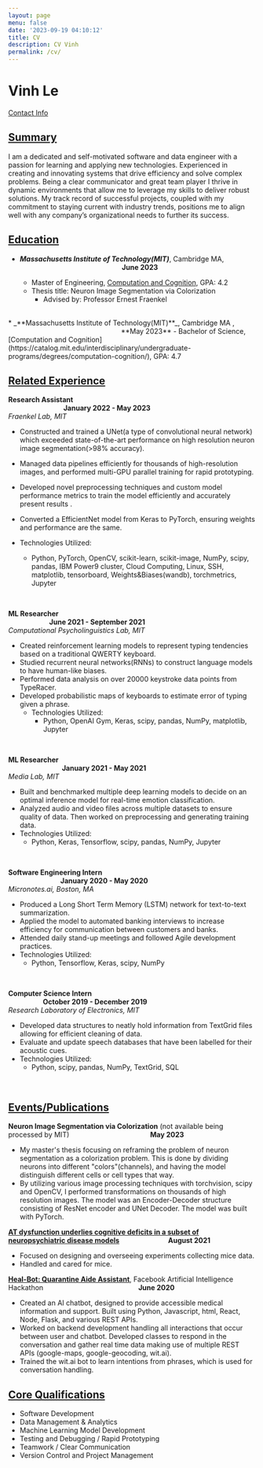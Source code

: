 ```yaml
---
layout: page
menu: false
date: '2023-09-19 04:10:12'
title: CV
description: CV Vinh
permalink: /cv/
---
```


# Vinh Le <br>
[Contact Info](/contact)
## <u>Summary</u> <br>
I am a dedicated and self-motivated software and data engineer with a passion for learning and applying new technologies. Experienced in creating and innovating
 systems that drive efficiency and solve complex problems. Being a clear communicator and great team player I thrive in dynamic environments that allow me to leverage my skills to deliver robust solutions. My track record of successful projects, coupled with my commitment to staying current with industry trends, positions me to align well with any company’s organizational needs to further its success. <br>
## <u>Education</u> <br>
* _**Massachusetts Institute of Technology(MIT)**_, Cambridge MA, &ensp; &ensp; &ensp; &ensp; &ensp; &ensp; &ensp; &ensp; &ensp; &ensp; &ensp; &ensp; &ensp; &ensp; &ensp; &ensp; &ensp; &ensp; &ensp; &ensp; &ensp; &ensp; &ensp; &ensp; **June 2023**

  - Master of Engineering, [Computation and Cognition](https://catalog.mit.edu/interdisciplinary/undergraduate-programs/degrees/computation-cognition/), GPA: 4.2
  - Thesis title: Neuron Image Segmentation via Colorization
    - Advised by: Professor Ernest Fraenkel 
<br>
* _**Massachusetts Institute of Technology(MIT)**_, Cambridge MA , &ensp; &ensp; &ensp; &ensp; &ensp; &ensp; &ensp; &ensp; &ensp; &ensp; &ensp; &ensp; &ensp; &ensp; &ensp; &ensp; &ensp; &ensp; &ensp; &ensp; &ensp; &ensp; &ensp; &ensp; **May 2023**
  - Bachelor of Science, [Computation and Cognition](https://catalog.mit.edu/interdisciplinary/undergraduate-programs/degrees/computation-cognition/), GPA: 4.7 <br>  

## <u>Related Experience</u> <br>
**Research Assistant**  &ensp; &ensp; &ensp; &ensp; &ensp; &ensp; &ensp; &ensp; &ensp; &ensp; &ensp; &ensp; &ensp; &ensp; &ensp; &ensp; &ensp; &ensp; &ensp; &ensp; &ensp; &ensp; &ensp; &ensp; &ensp; &ensp; &ensp; &ensp; &ensp; &ensp; &ensp; &ensp; &ensp; &ensp; &ensp; &ensp; &ensp; &ensp; &ensp; &ensp; &ensp; &ensp; &ensp;&ensp;**January 2022 - May 2023**
<br> 
_Fraenkel Lab, MIT_ <br>
* Constructed and trained a UNet(a type of convolutional neural network) which exceeded state-of-the-art performance on high resolution neuron image segmentation(>98% accuracy).

* Managed data pipelines efficiently for thousands of high-resolution images, and performed multi-GPU parallel training for rapid prototyping.

* Developed novel preprocessing techniques and custom model performance metrics to train the model efficiently and accurately present results .

* Converted a EfficientNet model from Keras to PyTorch, ensuring weights and performance are the same.
* Technologies Utilized:
  * Python, PyTorch, OpenCV, scikit-learn, scikit-image, NumPy, scipy, pandas, IBM Power9 cluster, Cloud Computing, Linux, SSH, matplotlib, tensorboard, Weights&Biases(wandb), torchmetrics, Jupyter
<br>

**ML Researcher** &ensp; &ensp; &ensp; &ensp; &ensp; &ensp; &ensp; &ensp; &ensp; &ensp; &ensp; &ensp; &ensp; &ensp; &ensp; &ensp; &ensp; &ensp; &ensp; &ensp; &ensp; &ensp; &ensp; &ensp; &ensp; &ensp; &ensp; &ensp; &ensp; &ensp; &ensp;&ensp;&ensp; &ensp; &ensp; &ensp; &ensp; &ensp; &ensp; &ensp; &ensp; &ensp; &ensp; &ensp; &ensp;**June 2021 - September 2021**
<br> 
_Computational Psycholinguistics Lab, MIT_<br>
* Created reinforcement learning models to represent typing tendencies based on a traditional QWERTY keyboard.
* Studied recurrent neural networks(RNNs) to construct language models to have human-like biases.
* Performed data analysis on over 20000 keystroke data points from TypeRacer.
* Developed probabilistic maps of keyboards to estimate error of typing given a phrase.
  * Technologies Utilized:
    * Python, OpenAI Gym, Keras, scipy, pandas, NumPy, matplotlib, Jupyter
<br>

**ML Researcher** &ensp; &ensp; &ensp; &ensp; &ensp; &ensp; &ensp; &ensp; &ensp; &ensp; &ensp; &ensp; &ensp; &ensp; &ensp; &ensp; &ensp; &ensp; &ensp; &ensp; &ensp; &ensp; &ensp; &ensp; &ensp; &ensp; &ensp; &ensp; &ensp; &ensp; &ensp; &ensp; &ensp; &ensp; &ensp; &ensp; &ensp; &ensp; &ensp; &ensp; &ensp; &ensp; &ensp; &ensp; &ensp; &ensp; **January 2021 - May 2021**
<br>
_Media Lab, MIT_<br>
* Built and benchmarked multiple deep learning models to decide on an optimal inference model for real-time emotion classification.
* Analyzed audio and video files across multiple datasets to ensure quality of data. Then worked on preprocessing and generating training data.
* Technologies Utilized:
  * Python, Keras, Tensorflow, scipy, pandas, NumPy, Jupyter
<br>

**Software Engineering Intern** &ensp; &ensp; &ensp; &ensp; &ensp; &ensp; &ensp; &ensp; &ensp; &ensp; &ensp; &ensp; &ensp; &ensp; &ensp; &ensp; &ensp; &ensp; &ensp; &ensp; &ensp; &ensp; &ensp; &ensp; &ensp; &ensp; &ensp; &ensp; &ensp; &ensp; &ensp; &ensp; &ensp; &ensp; &ensp; &ensp; &ensp; &nbsp; **January 2020 - May 2020**
<br>
_Micronotes.ai, Boston, MA_<br>
* Produced a Long Short Term Memory (LSTM) network for text-to-text summarization.
* Applied the model to automated banking interviews to increase efficiency for communication between customers and banks.
* Attended daily stand-up meetings and followed Agile development practices.
* Technologies Utilized:
  * Python, Tensorflow, Keras, scipy, NumPy
<br>

**Computer Science Intern**  &ensp; &ensp; &ensp; &ensp; &ensp; &ensp; &ensp; &ensp; &ensp; &ensp; &ensp; &ensp; &ensp; &ensp; &ensp; &ensp; &ensp; &ensp; &ensp; &ensp; &ensp; &ensp; &ensp; &ensp; &ensp; &ensp; &ensp; &ensp; &ensp; &ensp; &ensp; &ensp; &ensp; &ensp; &ensp; &nbsp; &nbsp; **October 2019 - December 2019**
<br>
_Research Laboratory of Electronics, MIT_<br>
* Developed data structures to neatly hold information from TextGrid files allowing for efficient cleaning of data.
* Evaluate and update speech databases that have been labelled for their acoustic cues.
* Technologies Utilized:
  * Python, scipy, pandas, NumPy, TextGrid, SQL
<br>
  
## <u>Events/Publications</u><br>
**Neuron Image Segmentation via Colorization** (not available being processed by MIT) &ensp; &ensp; &ensp; &ensp; &ensp; &ensp; &ensp; &ensp; &ensp; &ensp; &ensp; &ensp; &ensp; &ensp;&nbsp;&nbsp; **May 2023**
<br>
* My master's thesis focusing on reframing the problem of neuron segmentation as a colorization problem. This is done by dividing neurons into different "colors"(channels), and having the model distinguish different cells or cell types that way.  
* By utilizing various image processing techniques with torchvision, scipy and OpenCV, I performed transformations on thousands of high resolution images. The model was an Encoder-Decoder structure consisting of ResNet encoder and UNet Decoder. The model was built with PyTorch. 

**[AT dysfunction underlies cognitive deficits in a subset of neuropsychiatric disease models](https://pubmed.ncbi.nlm.nih.gov/34197733/)**  &nbsp;&nbsp;&nbsp;&ensp; &ensp; &ensp; &ensp; &ensp; &ensp; &ensp; &ensp;**August 2021**
<br>
* Focused on designing and overseeing experiments collecting mice data.
* Handled and cared for mice.

**[Heal-Bot: Quarantine Aide Assistant](https://devpost.com/software/a-m7lzpr)**, Facebook Artificial Intelligence Hackathon  &nbsp;&nbsp;&ensp; &ensp; &ensp; &ensp; &ensp; &ensp; &ensp; &ensp; &ensp; &ensp; &ensp; &ensp; &ensp; &ensp; &ensp; &ensp; &ensp;**June 2020**
<br>
* Created an AI chatbot, designed to provide accessible medical information and support. Built using Python, Javascript, html, React, Node, Flask, and various REST APIs.
* Worked on backend development handling all interactions that occur between user and chatbot. Developed classes to respond in the conversation and gather real time data making use of multiple REST APIs (google-maps, google-geocoding, wit.ai).  
* Trained the wit.ai bot to learn intentions from phrases, which is used for conversation handling.




## <u>Core Qualifications</u> <br>
* Software Development
* Data Management & Analytics
* Machine Learning Model Development
* Testing and Debugging / Rapid Prototyping
* Teamwork / Clear Communication
* Version Control and Project Management
 

